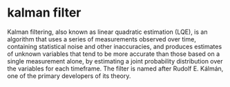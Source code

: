 <h1>kalman filter</h1>
Kalman filtering, also known as linear quadratic estimation (LQE), is an algorithm that uses a series of measurements observed
over time, containing statistical noise and other inaccuracies, and produces estimates of unknown variables that tend to be
more accurate than those based on a single measurement alone, by estimating a joint probability distribution over the variables
for each timeframe.
The filter is named after Rudolf E. Kálmán, one of the primary developers of its theory.
